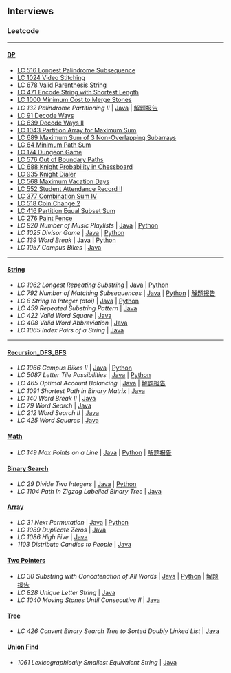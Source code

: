 ## Interviews

### Leetcode
---
#### [DP](https://github.com/snowan/interviews/tree/master/java/src/leetcode/dpgreedy)
- [LC 516 Longest Palindrome Subsequence](./java/src/leetcode/dp/LC516LongestPalindromeSubsequence.java)
- [LC 1024 Video Stitching](./java/src/leetcode/dp/LC1024VideoStitching.java)
- [LC 678 Valid Parenthesis String](./java/src/leetcode/dp/LC678ValidParenthesisString.java)
- [LC 471 Encode String with Shortest Length](./java/src/leetcode/dpgreedy/LC471)
- [LC 1000 Minimum Cost to Merge Stones](./java/src/leetcode/dpgreedy/LC1000/LC1000MinCostMergeStones.java)
- *LC 132 Palindrome Partitioning II* | [Java](./java/src/leetcode/dpgreedy/LC132) | [解题报告](https://snowan.github.io/post/lc132/)
- [LC 91 Decode Ways](./java/src/leetcode/dpgreedy/LC91)
- [LC 639 Decode Ways II](./java/src/leetcode/dpgreedy/LC639)
- [LC 1043 Partition Array for Maximum Sum](./java/src/leetcode/dpgreedy/LC1043)
- [LC 689 Maximum Sum of 3 Non-Overlapping Subarrays](./java/src/leetcode/dpgreedy/LC689)
- [LC 64 Minimum Path Sum](./java/src/leetcode/dpgreedy/LC64)
- [LC 174 Dungeon Game](./java/src/leetcode/dpgreedy/LC174)
- [LC 576 Out of Boundary Paths](./java/src/leetcode/dpgreedy/LC576)
- [LC 688 Knight Probability in Chessboard](./java/src/leetcode/dpgreedy/LC688)
- [LC 935 Knight Dialer](./java/src/leetcode/dpgreedy/LC935)
- [LC 568 Maximum Vacation Days](./java/src/leetcode/dpgreedy/LC568)
- [LC 552 Student Attendance Record II](./java/src/leetcode/dpgreedy/LC552)
- [LC 377 Combination Sum IV](./java/src/leetcode/dpgreedy/LC377)
- [LC 518 Coin Change 2](./java/src/leetcode/dpgreedy/LC518)
- [LC 416 Partition Equal Subset Sum](./java/src/leetcode/dpgreedy/LC416)
- [LC 276 Paint Fence](./java/src/leetcode/dpgreedy/LC276)
- *LC 920 Number of Music Playlists* | [Java](./java/src/leetcode/dpgreedy/LC920) | [Python](./python/leetcode/LC920/number_music_playlist.py)
- *LC 1025 Divisor Game* | [Java](./java/src/leetcode/dpgreedy/LC1025) | [Python](./python/leetcode/LC1025/divisor_game.py)
- *LC 139 Word Break* | [Java](./java/src/leetcode/dpgreedy/LC139) | [Python](./python/leetcode/LC139/word_break.py)
- *LC 1057 Campus Bikes* | [Java](./java/src/leetcode/dpgreedy/LC057)

---
#### [String](https://github.com/snowan/interviews/tree/master/java/src/leetcode/string)
- *LC 1062 Longest Repeating Substring* | [Java](./java/src/leetcode/string/LC1062) | [Python](./python/leetcode/LC1062/longest_repeat_substring.py)
- *LC 792 Number of Matching Subsequences* | [Java](./java/src/leetcode/string/LC792) | [Python](./python/leetcode/LC792/numMatchingSubseq.py) | [解题报告](https://snowan.github.io/post/lc792/)
- *LC 8 String to Integer (atoi)* | [Java](./java/src/leetcode/string/LC8) | [Python](./python/leetcode/LC8/atoi.py)
- *LC 459 Repeated Substring Pattern* | [Java](./java/src/leetcode/string/LC459)
- *LC 422 Valid Word Square* | [Java](./java/src/leetcode/string/LC422)
- *LC 408 Valid Word Abbreviation* | [Java](./java/src/leetcode/string/LC408)
- *LC 1065 Index Pairs of a String* | [Java](./java/src/leetcode/string/LC1065)

---
#### [Recursion_DFS_BFS](https://github.com/snowan/interviews/tree/master/java/src/leetcode/recursion_dfs_bfs)
- *LC 1066 Campus Bikes II* | [Java](./java/src/leetcode/recursion/LC1066) | [Python]()
- *LC 5087 Letter Tile Possibilities* | [Java](./java/src/leetcode/recursion_dfs_bfs/LC5087) | [Python]()
- *LC 465 Optimal Account Balancing* | [Java](./java/src/leetcode/recursion_dfs_bfs/LC465) | [解题报告](https://snowan.github.io/post/lc465/)
- *LC 1091 Shortest Path in Binary Matrix* | [Java](./java/src/leetcode/recursion_dfs_bfs/LC1091)
- *LC 140 Word Break II* | [Java](./java/src/leetcode/recursion_dfs_bfs/LC140)
- *LC 79 Word Search* | [Java](./java/src/leetcode/recursion_dfs_bfs/LC79)
- *LC 212 Word Search II* | [Java](./java/src/leetcode/recursion_dfs_bfs/LC212)
- *LC 425 Word Squares* | [Java](./java/src/leetcode/recursion_dfs_bfs/LC425)


#### [Math](https://github.com/snowan/interviews/tree/master/java/src/leetcode/math)
- *LC 149 Max Points on a Line* | [Java](./java/src/leetcode/math/LC149) | [Python](./python/leetcode/LC149/maxPoints.py) | [解题报告](https://snowan.github.io/post/lc149/)

#### [Binary Search](https://github.com/snowan/interviews/tree/master/java/src/leetcode/binarysearch)
- *LC 29 Divide Two Integers* | [Java](./java/src/leetcode/binarysearch/LC29) | [Python]()
- *LC 1104 Path In Zigzag Labelled Binary Tree* | [Java](./java/src/leetcode/binarysearch/LC1104)

#### [Array](https://github.com/snowan/interviews/tree/master/java/src/leetcode/array)
- *LC 31 Next Permutation* | [Java](./java/src/leetcode/array/LC31) | [Python](./python/leetcode/LC31/solution.py)
- *LC 1089 Duplicate Zeros* | [Java](./java/src/leetcode/array/LC1089)
- *LC 1086 High Five* | [Java](./java/src/leetcode/array/LC1086)
- *1103 Distribute Candies to People* | [Java](./java/src/leetcode/array/LC1103)

#### [Two Pointers](https://github.com/snowan/interviews/tree/master/java/src/leetcode/twopointers)
- *LC 30 Substring with Concatenation of All Words* | [Java](./java/src/leetcode/twopointers/LC30) | [Python](./python/leetcode/LC30/solution.py) | [解题报告](https://snowan.github.io/post/lc30/)
- *LC 828 Unique Letter String* | [Java](./java/src/leetcode/twopointers/LC828)
- *LC 1040 Moving Stones Until Consecutive II* | [Java](./java/src/leetcode/twopointers/LC1040)

#### [Tree](https://github.com/snowan/interviews/tree/master/java/src/leetcode/tree)
- *LC 426 Convert Binary Search Tree to Sorted Doubly Linked List* | [Java](./java/src/leetcode/tree/LC426)

#### [Union Find](https://github.com/snowan/interviews/tree/master/java/src/leetcode/unionfind)
- *1061 Lexicographically Smallest Equivalent String* | [Java](./java.src/leetcode/unionfind/LC1061)
